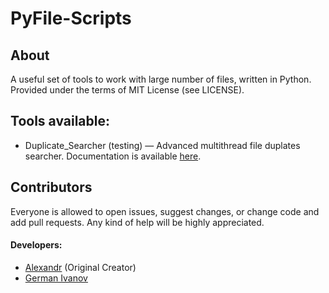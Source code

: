 # PyFile-Scripts
## About
A useful set of tools to work with large number of files, written in Python. Provided under the terms of MIT License (see LICENSE).

## Tools available:
- Duplicate_Searcher (testing) — Advanced multithread file duplates searcher. Documentation is available [here](docs/duplicate_searcher.md).


## Contributors
Everyone is allowed to open issues, suggest changes, or change code and add pull requests. Any kind of help will be highly appreciated. 
#### Developers:
- [Alexandr](https://github.com/Formak21) (Original Creator)
- [German Ivanov](https://github.com/germanivanov0719)



